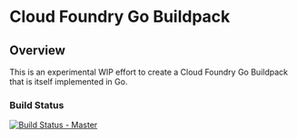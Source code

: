 # Cloud Foundry Go Buildpack

## Overview

This is an experimental WIP effort to create a Cloud Foundry Go Buildpack that is itself implemented in Go.

### Build Status

[![Build Status - Master](https://travis-ci.org/cf-platform-eng/cf-go-buildpack.png?branch=master)](https://travis-ci.org/cf-platform-eng/cf-go-buildpack)
